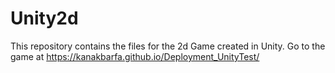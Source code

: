 # Unity2d
This repository contains the files for the 2d Game created in Unity.
Go to the game at https://kanakbarfa.github.io/Deployment_UnityTest/
